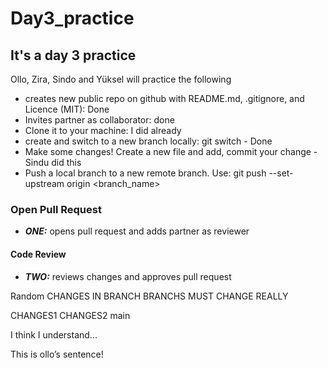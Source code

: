 # Day3_practice
## It's a day 3 practice 

Ollo, Zira, Sindo and Yüksel will practice the following 
* creates new public repo on github with README.md, .gitignore, and Licence (MIT): Done
*  Invites partner as collaborator: done
*   Clone it to your machine: I did already 
*   create and switch to a new branch locally: git switch - Done 
*   Make some changes! Create a new file and add, commit your change - Sindu did this 
*   Push a local branch to a new remote branch. Use: git push --set-upstream origin <branch_name>

### Open Pull Request
- ***ONE:*** opens pull request and adds partner as reviewer
#### Code Review
- ***TWO:*** reviews changes and approves pull request

 Random
CHANGES IN BRANCH
BRANCHS MUST CHANGE
REALLY

CHANGES1 
CHANGES2
main

I think I understand...

This is ollo’s sentence!